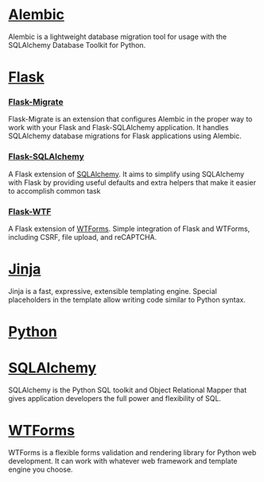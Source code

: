 # [Alembic](https://alembic.sqlalchemy.org/en/latest/)
Alembic is a lightweight database migration tool for usage with the SQLAlchemy Database Toolkit for Python.

# [Flask](https://flask.palletsprojects.com/en/1.1.x/)

### [Flask-Migrate](https://flask-migrate.readthedocs.io/en/latest/)
Flask-Migrate is an extension that configures Alembic in the proper way to work with your Flask and Flask-SQLAlchemy application. It handles SQLAlchemy database migrations for Flask applications using Alembic.

### [Flask-SQLAlchemy](https://flask-sqlalchemy.palletsprojects.com/en/2.x/)
A Flask extension of [SQLAlchemy](https://docs.sqlalchemy.org/en/13/). It aims to simplify using SQLAlchemy with Flask by providing useful defaults and extra helpers that make it easier to accomplish common task

### [Flask-WTF](https://flask-wtf.readthedocs.io/en/stable/)
A Flask extension of [WTForms](https://flask-wtf.readthedocs.io/en/0.15.x/). Simple integration of Flask and WTForms, including CSRF, file upload, and reCAPTCHA.

# [Jinja](https://jinja.palletsprojects.com/en/3.0.x/)
Jinja is a fast, expressive, extensible templating engine. Special placeholders in the template allow writing code similar to Python syntax.

# [Python](https://docs.python.org/3/index.html)

# [SQLAlchemy](https://docs.sqlalchemy.org/en/13/)
SQLAlchemy is the Python SQL toolkit and Object Relational Mapper that gives application developers the full power and flexibility of SQL.

# [WTForms](https://wtforms.readthedocs.io/en/2.3.x/)
WTForms is a flexible forms validation and rendering library for Python web development. It can work with whatever web framework and template engine you choose. 


